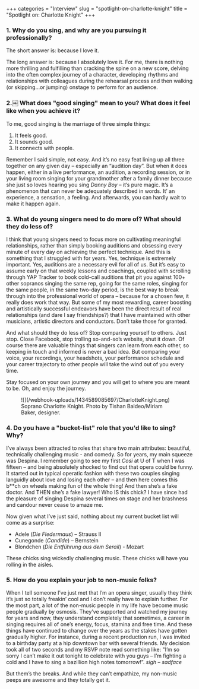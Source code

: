 +++
categories = "Interview"
slug = "spotlight-on-charlotte-knight"
title = "Spotlight on: Charlotte Knight"
+++

### 1. Why do you sing, and why are you pursuing it professionally?

The short answer is: because I love it. 

The long answer is: because I absolutely love it. For me, there is nothing more thrilling and fulfilling than cracking the spine on a new score, delving into the often complex journey of a character, developing rhythms and relationships with colleagues during the rehearsal process and then walking (or skipping...or jumping) onstage to perform for an audience.


### 2.￼ What does "good singing" mean to you? What does it feel like when you achieve it? 

To me, good singing is the marriage of three simple things:

1. It feels good.
2. It sounds good.
3. It connects with people.

Remember I said simple, not easy. And it’s no easy feat lining up all three together on any given day – especially an “audition day”. But when it does happen, either in a live performance, an audition, a recording session, or in your living room singing for your grandmother after a family dinner because she just so loves hearing you sing *Danny Boy* – it’s pure magic. It’s a phenomenon that can never be adequately described in words. It’ an experience, a sensation, a feeling. And afterwards, you can hardly wait to make it happen again.


### 3. What do young singers need to do more of? What should they do less of?

I think that young singers need to focus more on cultivating meaningful relationships, rather than simply booking auditions and obsessing every minute of every day on achieving the perfect technique. And this is something that I struggled with for years. Yes, technique is extremely important. Yes, auditions are a necessary evil for all of us. But it’s easy to assume early on that weekly lessons and coachings, coupled with scrolling through YAP Tracker to book cold-call auditions that pit you against 100+ other sopranos singing the same rep, going for the same roles, singing for the same people, in the same two-day period, is the best way to break through into the professional world of opera – because for a chosen few, it really does work that way. But some of my most rewarding, career boosting and artistically successful endeavors have been the direct result of real relationships (and dare I say friendships?) that I have maintained with other musicians, artistic directors and conductors. Don’t take those for granted.

And what should they do less of? Stop comparing yourself to others. Just stop. Close Facebook, stop trolling so-and-so’s website, shut it down. Of course there are valuable things that singers can learn from each other, so keeping in touch and informed is never a bad idea. But comparing your voice, your recordings, your headshots, your performance schedule and your career trajectory to other people will take the wind out of you every time.

Stay focused on your own journey and you will get to where you are meant to be. Oh, and enjoy the journey.

<figure data-type="image">
![](/webhook-uploads/1434589085697/CharlotteKnight.png)
<figcaption>Soprano Charlotte Knight. Photo by Tishan Baldeo/Miriam Baker, designer.</figcaption>
</figure>

### 4. Do you have a "bucket-list" role that you'd like to sing? Why?

I’ve always been attracted to roles that share two main attributes: beautiful, technically challenging music - and comedy. So for years, my main squeeze was Despina. I remember going to see my first *Così* at U of T when I was fifteen – and being absolutely shocked to find out that opera could be funny. It started out in typical operatic fashion with these two couples singing languidly about love and losing each other – and then here comes this b\*\*ch on wheels making fun of the whole thing! And then she’s a fake doctor. And THEN she’s a fake lawyer! Who IS this chick? I have since had the pleasure of singing Despina several times on stage and her brashness and candour never cease to amaze me.

Now given what I’ve just said, nothing about my current bucket list will come as a surprise:

- Adele (*Die Fledermaus*) – Strauss II
- Cunegonde (*Candide*) – Bernstein
- Blondchen (*Die Entführung aus dem Serail*) - Mozart

These chicks sing wickedly challenging music. These chicks will have you rolling in the aisles.

### 5. How do you explain your job to non-music folks?

When I tell someone I’ve just met that I’m an opera singer, usually they think it’s just so totally freakin’ cool and I don’t really have to explain further. For the most part, a lot of the non-music people in my life have become music people gradually by osmosis. They’ve supported and watched my journey for years and now, they understand completely that sometimes, a career in singing requires all of one’s energy, focus, stamina and free time. And these things have continued to change over the years as the stakes have gotten gradually higher. For instance, during a recent production run, I was invited to a birthday party at a hip downtown bar with several friends. My decision took all of two seconds and my RSVP note read something like: "I’m so sorry I can’t make it out tonight to celebrate with you guys – I’m fighting a cold and I have to sing a bazillion high notes tomorrow!”. *sigh – sadface*

But them’s the breaks. And while they can’t empathize, my non-music peeps are awesome and they totally get it.
